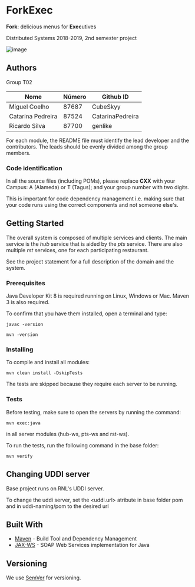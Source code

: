 # ForkExec

**Fork**: delicious menus for **Exec**utives

Distributed Systems 2018-2019, 2nd semester project

![image](https://user-images.githubusercontent.com/16226383/174673457-08b41308-b106-4845-a7d6-3303cde1a8e7.png)


## Authors

Group T02

| Nome              | Número   | Github ID          |
| ----------------- | -------- | ------------------ | 
| Miguel Coelho     | 87687    | CubeSkyy           |
| Catarina Pedreira | 87524    | CatarinaPedreira   |
| Ricardo Silva     | 87700    | genlike            |


For each module, the README file must identify the lead developer and the contributors.
The leads should be evenly divided among the group members.


### Code identification

In all the source files (including POMs), please replace __CXX__ with your Campus: A (Alameda) or T (Tagus); and your group number with two digits.

This is important for code dependency management 
i.e. making sure that your code runs using the correct components and not someone else's.


## Getting Started

The overall system is composed of multiple services and clients.
The main service is the _hub_ service that is aided by the _pts_ service. 
There are also multiple _rst_ services, one for each participating restaurant.

See the project statement for a full description of the domain and the system.



### Prerequisites

Java Developer Kit 8 is required running on Linux, Windows or Mac.
Maven 3 is also required.

To confirm that you have them installed, open a terminal and type:

```
javac -version

mvn -version
```


### Installing

To compile and install all modules:

```
mvn clean install -DskipTests
```

The tests are skipped because they require each server to be running.

### Tests

Before testing, make sure to open the servers by running the  command:

```
mvn exec:java
```

in all server modules (hub-ws, pts-ws and rst-ws).

To run the tests, run the following command in the base folder:

```
mvn verify
```

## Changing UDDI server

Base project runs on RNL's UDDI server.

To change the uddi server, set the <uddi.url> atribute in base folder pom and in uddi-naming/pom to the desired url

## Built With

* [Maven](https://maven.apache.org/) - Build Tool and Dependency Management
* [JAX-WS](https://javaee.github.io/metro-jax-ws/) - SOAP Web Services implementation for Java



## Versioning

We use [SemVer](http://semver.org/) for versioning. 



